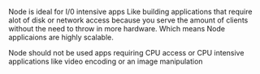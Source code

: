 
Node is ideal for I/0 intensive apps 
Like building applications that require alot of disk or network access
because you serve the amount of clients without the need to throw in more hardware. Which means Node applicaions are highly scalable.

Node should not be used apps requiring CPU access or CPU intensive applications like video encoding or an image manipulation